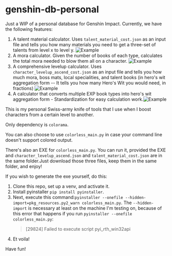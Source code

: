 # genshin-db-personal

Just a WIP of a personal database for Genshin Impact.
Currently, we have the following features:

1. A talent material calculator. Uses `talent_material_cost.json` as an input file and tells you how many materials you need to get a three-set of talents from level x to level y. ![Example](https://media.discordapp.net/attachments/780657122589278239/859620593095933952/exper1.png)
2. A mora calculator. Given the number of books of each type, calculates the total mora needed to blow them all on a character. ![Example](https://media.discordapp.net/attachments/780657122589278239/859620596639072256/exper2.png)
3. A comprehensive levelup calculator. Uses `character_levelup_ascend_cost.json` as an input file and tells you how much mora, boss mats, local specialities, and talent books (in hero's wit aggregation form -- It tells you how many Hero's Wit you would need, in fractions) ![Example](https://cdn.discordapp.com/attachments/780657122589278239/859620597931311134/exper3.png)
4. A calculator that converts multiple EXP book types into hero's wit aggregation form - Standardization for easy calculation work.![Example](https://cdn.discordapp.com/attachments/780657122589278239/859620598124511253/exper4.png)

This is my personal Swiss-army knife of tools that I use when I boost characters from a certain level to another.

Only dependency is `colorama`.

You can also choose to use `colorless_main.py` in case your command line doesn't support colored output.

There's also an EXE for `colorless_main.py`. You can run it, provided the EXE and `character_levelup_ascend.json` and `talent_material_cost.json` are in the same folder.Just download those three files, keep them in the same folder, and enjoy!

If you wish to generate the exe yourself, do this:

1. Clone this repo, set up a venv, and activate it.
2. Install pyinstaller `pip install pyinstaller`.
3. Next, execute this command:`pyinstaller --onefile --hidden-import=pkg_resources.py2_warn colorless_main.py`. The `--hidden-import` is necessary at least on the machine I'm testing on, because of this error that happens if you run `pyinstaller --onefile colorless_main.py`:
   > [29824] Failed to execute script pyi_rth_win32api
4. Et voila!

Have fun!
